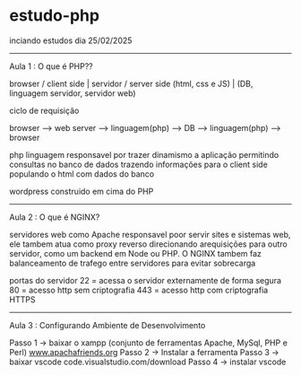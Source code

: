 # estudo-php

inciando estudos dia 25/02/2025

---

Aula 1 : O que é PHP??

browser / client side | servidor / server side
(html, css e JS) | (DB, linguagem servidor, servidor web)

ciclo de requisição

browser --> web server --> linguagem(php) --> DB --> linguagem(php) --> browser

php linguagem responsavel por trazer dinamismo a aplicação permitindo consultas no banco de dados trazendo informações para o client side populando o html com dados do banco

wordpress construido em cima do PHP

---

Aula 2 : O que é NGINX?

servidores web como Apache responsavel poor servir sites e sistemas web, ele tambem atua como proxy reverso direcionando arequisições para outro servidor, como um backend em Node ou PHP. O NGINX tambem faz balanceamento de trafego entre servidores para evitar sobrecarga

portas do servidor
22 = acessa o servidor externamente de forma segura
80 = acesso http sem criptografia
443 = acesso http com criptografia HTTPS

---

Aula 3 : Configurando Ambiente de Desenvolvimento

Passo 1 -> baixar o xampp (conjunto de ferramentas Apache, MySql, PHP e Perl) www.apachafriends.org
Passo 2 -> Instalar a ferramenta
Passo 3 -> baixar vscode code.visualstudio.com/download
Passo 4 -> instalar vscode
